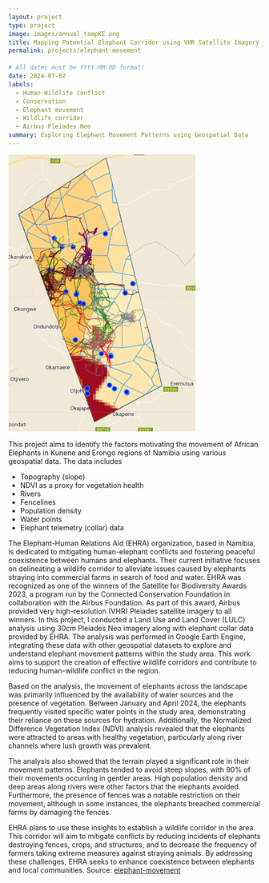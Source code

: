 ```yaml
---
layout: project
type: project
image: images/annual_tempKE.png
title: Mapping Potential Elephant Corridor using VHR Satellite Imagery and Telemetry Data
permalink: projects/elephant-movement

# All dates must be YYYY-MM-DD format!
date: 2024-07-02
labels:
  - Human-Wildlife conflict
  - Conservation
  - Elephant movement
  - Wildlife corridor
  - Airbus Pleiades Neo
summary: Exploring Elephant Movement Patterns using Geospatial Data
---
```

<img class="ui medium right floated rounded image" src="../images/elephant-movement.png">

This project aims to identify the factors motivating the movement of African Elephants in Kunene and Erongo regions of Namibia using various geospatial data. The data includes
- Topography (slope)
- NDVI as a proxy for vegetation health
- Rivers
- Fencelines
- Population density
- Water points
- Elephant telemetry (collar) data

The Elephant-Human Relations Aid (EHRA) organization, based in Namibia, is dedicated to mitigating human-elephant conflicts and fostering peaceful coexistence between humans and elephants. Their current initiative focuses on delineating a wildlife corridor to alleviate issues caused by elephants straying into commercial farms in search of food and water.
EHRA was recognized as one of the winners of the Satellite for Biodiversity Awards 2023, a program run by the Connected Conservation Foundation in collaboration with the Airbus Foundation. As part of this award, Airbus provided very high-resolution (VHR) Pleiades satellite imagery to all winners.
In this project, I conducted a Land Use and Land Cover (LULC) analysis using 30cm Pleiades Neo imagery along with elephant collar data provided by EHRA. The analysis was performed in Google Earth Engine, integrating these data with other geospatial datasets to explore and understand elephant movement patterns within the study area. This work aims to support the creation of effective wildlife corridors and contribute to reducing human-wildlife conflict in the region.

Based on the analysis, the movement of elephants across the landscape was primarily influenced by the availability of water sources and the presence of vegetation. Between January and April 2024, the elephants frequently visited specific water points in the study area, demonstrating their reliance on these sources for hydration. Additionally, the Normalized Difference Vegetation Index (NDVI) analysis revealed that the elephants were attracted to areas with healthy vegetation, particularly along river channels where lush growth was prevalent.

The analysis also showed that the terrain played a significant role in their movement patterns. Elephants tended to avoid steep slopes, with 90% of their movements occurring in gentler areas. High population density and deep areas along rivers were other factors that the elephants avoided. Furthermore, the presence of fences was a notable restriction on their movement, although in some instances, the elephants breached commercial farms by damaging the fences.

EHRA plans to use these insights to establish a wildlife corridor in the area. This corridor will aim to mitigate conflicts by reducing incidents of elephants destroying fences, crops, and structures, and to decrease the frequency of farmers taking extreme measures against straying animals. By addressing these challenges, EHRA seeks to enhance coexistence between elephants and local communities.
Source: <a href="https://github.com/japhethkimeu/elephant-movement"><i class="large github icon"></i>elephant-movement</a>
